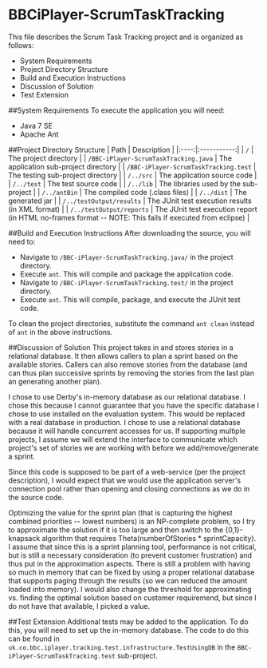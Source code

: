 BBCiPlayer-ScrumTaskTracking
============================


This file describes the Scrum Task Tracking project and is organized as follows:
- System Requirements
- Project Directory Structure
- Build and Execution Instructions
- Discussion of Solution
- Test Extension


##System Requirements
To execute the application you will need:
- Java 7 SE
- Apache Ant


##Project Directory Structure
| Path | Description |
|:----:|:-----------:|
| `/` | The project directory |
| `/BBC-iPlayer-ScrumTaskTracking.java` | The application sub-project directory |
| `/BBC-iPlayer-ScrumTaskTracking.test` | The testing sub-project directory |
| `/../src` | The application source code |
| `/../test` | The test source code |
| `/../lib` | The libraries used by the sub-project |
| `/../antBin` | The compiled code (.class files) |
| `/../dist` | The generated jar |
| `/../testOutput/results` | The JUnit test execution results (in XML format) |
| `/../testOutput/reports` | The JUnit test execution report (in HTML no-frames format -- NOTE: This fails if executed from eclipse) |



##Build and Execution Instructions
After downloading the source, you will need to:
- Navigate to `/BBC-iPlayer-ScrumTaskTracking.java/` in the project directory.
- Execute `ant`.  This will compile and package the application code.
- Navigate to `/BBC-iPlayer-ScrumTaskTracking.test/` in the project directory.
- Execute `ant`.  This will compile, package, and execute the JUnit test code.

To clean the project directories, substitute the command `ant clean` instead of `ant` in the above instructions.



##Discussion of Solution
This project takes in and stores stories in a relational database.  It then allows callers to plan a sprint based on the available stories.  Callers can also remove stories from the database (and can thus plan successive sprints by removing the stories from the last plan an generating another plan).  

I chose to use Derby's in-memory database as our relational database.  I chose this because I cannot guarantee that you have the specific database I chose to use installed on the evaluation system.  This would be replaced with a real database in production.  I chose to use a relational database because it will handle concurrent accesses for us.  If supporting multiple projects, I assume we will extend the interface to communicate which project's set of stories we are working with before we add/remove/generate a sprint.  

Since this code is supposed to be part of a web-service (per the project description), I would expect that we would use the application server's connection pool rather than opening and closing connections as we do in the source code.  

Optimizing the value for the sprint plan (that is capturing the highest combined priorities -- lowest numbers) is an NP-complete problem, so I try to approximate the solution if it is too large and then switch to the {0,1}-knapsack algorithm that requires Theta(numberOfStories * sprintCapacity).  I assume that since this is a sprint planning tool, performance is not critical, but is still a necessary consideration (to prevent customer frustration) and thus put in the approximation aspects.  There is still a problem with having so much in memory that can be fixed by using a proper relational database that supports paging through the results (so we can reduced the amount loaded into memory).  I would also change the threshold for approximating vs. finding the optimal solution based on customer requiremend, but since I do not have that available, I picked a value.

##Test Extension
Additional tests may be added to the application.  To do this, you will need to set up the in-memory database.  The code to do this can be found in `uk.co.bbc.iplayer.tracking.test.infrastructure.TestUsingDB` in the `BBC-iPlayer-ScrumTaskTracking.test` sub-project.
